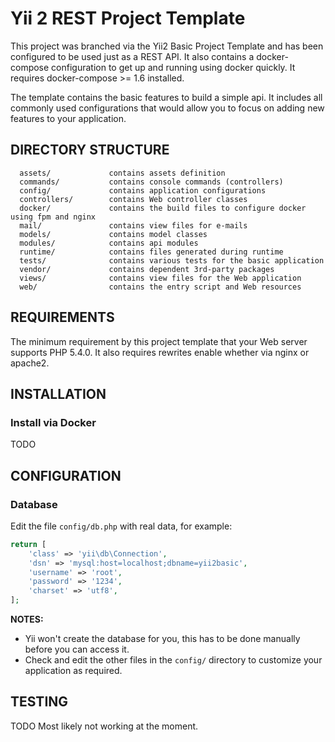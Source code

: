 Yii 2 REST Project Template
============================

This project was branched via the Yii2 Basic Project Template 
and has been configured to be used just as a REST API. It also contains 
a docker-compose configuration to get up and running using docker quickly.
It requires docker-compose >= 1.6 installed.

The template contains the basic features to build a simple api.
It includes all commonly used configurations that would allow you to focus on adding new
features to your application.


DIRECTORY STRUCTURE
-------------------

      assets/             contains assets definition
      commands/           contains console commands (controllers)
      config/             contains application configurations
      controllers/        contains Web controller classes
      docker/             contains the build files to configure docker using fpm and nginx
      mail/               contains view files for e-mails
      models/             contains model classes
      modules/            contains api modules
      runtime/            contains files generated during runtime
      tests/              contains various tests for the basic application
      vendor/             contains dependent 3rd-party packages
      views/              contains view files for the Web application
      web/                contains the entry script and Web resources



REQUIREMENTS
------------

The minimum requirement by this project template that your Web server supports PHP 5.4.0.
It also requires rewrites enable whether via nginx or apache2.


INSTALLATION
------------

### Install via Docker

TODO


CONFIGURATION
-------------

### Database

Edit the file `config/db.php` with real data, for example:

```php
return [
    'class' => 'yii\db\Connection',
    'dsn' => 'mysql:host=localhost;dbname=yii2basic',
    'username' => 'root',
    'password' => '1234',
    'charset' => 'utf8',
];
```

**NOTES:**
- Yii won't create the database for you, this has to be done manually before you can access it.
- Check and edit the other files in the `config/` directory to customize your application as required.

TESTING
-------

TODO
Most likely not working at the moment.
